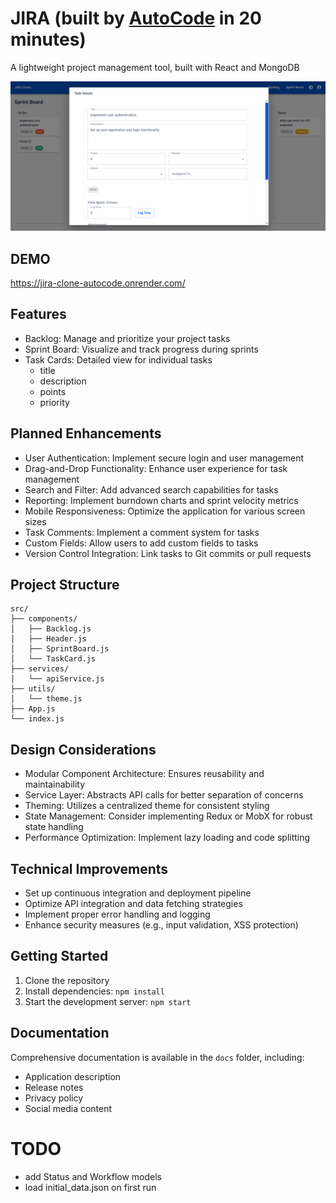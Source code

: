 # JIRA (built by [AutoCode](https://autocode.work) in 20 minutes)

A lightweight project management tool, built with React and MongoDB

![alt text](image-1.png)

## DEMO

https://jira-clone-autocode.onrender.com/

## Features

-   Backlog: Manage and prioritize your project tasks
-   Sprint Board: Visualize and track progress during sprints
-   Task Cards: Detailed view for individual tasks
    -   title
    -   description
    -   points
    -   priority

## Planned Enhancements

-   User Authentication: Implement secure login and user management
-   Drag-and-Drop Functionality: Enhance user experience for task management
-   Search and Filter: Add advanced search capabilities for tasks
-   Reporting: Implement burndown charts and sprint velocity metrics
-   Mobile Responsiveness: Optimize the application for various screen sizes
-   Task Comments: Implement a comment system for tasks
-   Custom Fields: Allow users to add custom fields to tasks
-   Version Control Integration: Link tasks to Git commits or pull requests

## Project Structure

```
src/
├── components/
│   ├── Backlog.js
│   ├── Header.js
│   ├── SprintBoard.js
│   └── TaskCard.js
├── services/
│   └── apiService.js
├── utils/
│   └── theme.js
├── App.js
└── index.js
```

## Design Considerations

-   Modular Component Architecture: Ensures reusability and maintainability
-   Service Layer: Abstracts API calls for better separation of concerns
-   Theming: Utilizes a centralized theme for consistent styling
-   State Management: Consider implementing Redux or MobX for robust state handling
-   Performance Optimization: Implement lazy loading and code splitting

## Technical Improvements

-   Set up continuous integration and deployment pipeline
-   Optimize API integration and data fetching strategies
-   Implement proper error handling and logging
-   Enhance security measures (e.g., input validation, XSS protection)

## Getting Started

1. Clone the repository
2. Install dependencies: `npm install`
3. Start the development server: `npm start`

## Documentation

Comprehensive documentation is available in the `docs` folder, including:

-   Application description
-   Release notes
-   Privacy policy
-   Social media content

# TODO

-   add Status and Workflow models
-   load initial_data.json on first run
